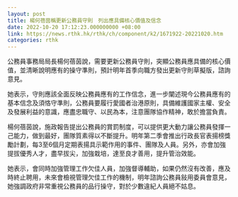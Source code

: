 ```yaml
---
layout: post
title: 楊何蓓茵稱更新公務員守則　列出應具備核心價值及信念
date: 2022-10-20 17:12:23.000000000 +08:00
link: https://news.rthk.hk/rthk/ch/component/k2/1671922-20221020.htm
categories: rthk
---
```


公務員事務局局長楊何蓓茵說，需要更新公務員守則，突顯公務員應具備的核心價值，並清晰說明應有的操守準則，預計明年首季向職方發出更新守則草擬版，諮詢意見。

她表示，守則應該全面反映公務員應有的工作信念，進一步闡述現今公務員應有的基本信念及須恪守準則，公務員要履行愛國者治港原則，具備維護國家主權、安全及發展利益的意識，應盡忠職守、以民為本，注意團隊協作精神，敢於擔當負責。

楊何蓓茵說，施政報告提出公務員的賞罰制度，可以提供更大動力讓公務員發揮一己能力，做到最好，團隊質素得以不斷提升。明年第二季會推出行政長官表揚榜獎勵計劃，每3至6個月定期表揚具示範作用的事件、團隊及人員。另外，亦會加強提拔優秀人才，盡早拔尖，加強栽培，達至良才善用，提升管治效能。

她表示，會同時加強管理工作欠佳人員，加強督導輔助，如果仍然沒有改善，應及時終止聘用，未來會檢視管理欠佳工作的機制，明年諮詢公務員敍用委員會意見，她強調政府非常重視公務員的品行操守，對於少數違紀人員絕不姑息。
